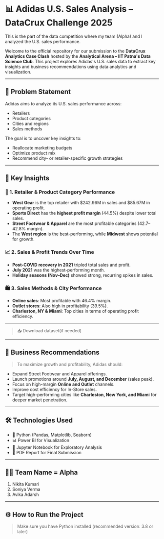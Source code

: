 # 📊 Adidas U.S. Sales Analysis – DataCrux Challenge 2025
This is the part of the data competition where my team (Alpha) and I analyzed the U.S. sales performance.

Welcome to the official repository for our submission to the **DataCrux Analytics Case Clash** hosted by the **Analytical Arena – IIT Patna's Data Science Club**. This project explores Adidas's U.S. sales data to extract key insights and business recommendations using data analytics and visualization.

---

## 📌 Problem Statement

Adidas aims to analyze its U.S. sales performance across:
- Retailers
- Product categories
- Cities and regions
- Sales methods

The goal is to uncover key insights to:
- Reallocate marketing budgets
- Optimize product mix
- Recommend city- or retailer-specific growth strategies

---

## 🧠 Key Insights

### 🥇 1. Retailer & Product Category Performance
- **West Gear** is the top retailer with $242.96M in sales and $85.67M in operating profit.
- **Sports Direct** has the **highest profit margin** (44.5%) despite lower total sales.
- **Street Footwear & Apparel** are the most profitable categories (42.7–42.8% margin).
- The **West region** is the best-performing, while **Midwest** shows potential for growth.

### 📈 2. Sales & Profit Trends Over Time
- **Post-COVID recovery in 2021** tripled total sales and profit.
- **July 2021** was the highest-performing month.
- **Holiday seasons (Nov–Dec)** showed strong, recurring spikes in sales.

### 🛍️ 3. Sales Methods & City Performance
- **Online sales**: Most profitable with 46.4% margin.
- **Outlet stores**: Also high in profitability (39.5%).
- **Charleston, NY & Miami**: Top cities in terms of operating profit efficiency.

---

> 📥 Download dataset(if needed)

---

## 💼 Business Recommendations

> To maximize growth and profitability, Adidas should:
- Expand Street Footwear and Apparel offerings.
- Launch promotions around **July, August, and December** (sales peak).
- Focus on high-margin **Online and Outlet** channels.
- Improve cost efficiency for In-Store sales.
- Target high-performing cities like **Charleston, New York, and Miami** for deeper market penetration.

---

## 🛠️ Technologies Used

- 🐍 Python (Pandas, Matplotlib, Seaborn)
- 📊 Power BI for Visualization
- 📁 Jupyter Notebook for Exploratory Analysis
- 📄 PDF Report for Final Submission

---

## 👩‍💼 Team Name = Alpha

1. Nikita Kumari
2. Soniya Verma
3. Avika Adarsh

---

## ⚙️ How to Run the Project

> Make sure you have Python installed (recommended version: 3.8 or later)
